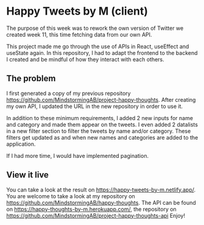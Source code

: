 # Happy Tweets by M (client)

The purpose of this week was to rework the own version of Twitter we created week 11, this time fetching data from our own API.

This project made me go through the use of APIs in React, useEffect and useState again. In this repository, I had to adapt the frontend to the backend I created and be mindful of how they interact with each others.

## The problem

I first generated a copy of my previous repository https://github.com/MindstormingAB/project-happy-thoughts. After creating my own API, I updated the URL in the new repository in order to use it.

In addition to these minimum requirements, I added 2 new inputs for name and category and made them appear on the tweets.
I even added 2 datalists in a new filter section to filter the tweets by name and/or category. These filters get updated as and when new names and categories are added to the application.

If I had more time, I would have implemented pagination.

## View it live

You can take a look at the result on https://happy-tweets-by-m.netlify.app/.
You are welcome to take a look at my repository on https://github.com/MindstormingAB/happy-thoughts.
The API can be found on https://happy-thoughts-by-m.herokuapp.com/, the repository on https://github.com/MindstormingAB/project-happy-thoughts-api
Enjoy!
